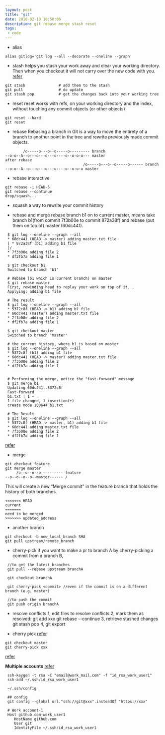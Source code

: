 ```yaml
---
layout: post
title: "git"
date: 2018-02-19 10:50:06
description: git rebase merge stash reset
tags: 
 - code
---
```

- alias
```
alias gitlog='git log --all --decorate --oneline --graph'
```

- stash
helps you stash your work away and clear your working directory. Then when you checkout it will not carry over the new code with you.
[refer](https://git-scm.com/docs/git-stash)
```
git stash               # add them to the stash
git pull                # do update
git stash pop           # get the changes back into your working tree
```

- reset
reset works with refs, on your working directory and the index, without touching any commit objects (or other objects)
```
git reset --hard
git reset 
```

- rebase
Rebasing a branch in Git is a way to move the entirety of a branch to another point in the tree and rewrite previously made commit objects. 
```
        /o-----o---o--o-----o--------- branch
--o-o--A--o---o---o---o----o--o-o-o--- master
after rebase
                                   /o-----o---o--o-----o------ branch
--o-o--A--o---o---o---o----o--o-o-o master
```

- rebase interactive
```
git rebase -i HEAD~5
git rebase --continue
drop/squash...
```

- squash
a way to rewrite your commit history

- rebase and merge
rebase branch b1 on to current master, means take branch b1(from commit 7f3b00e to commit 872a38f) and rebase (put them on top of) master (60dc441).

```
 $ git log --oneline --graph --all
 * 60dc441 (HEAD -> master) adding master.txt file
 | * 872a38f (b1) adding b1 file
 |/
 * 7f3b00e adding file 2
 * df2fb7a adding file 1

 $ git checkout b1
 Switched to branch 'b1'

 # Rebase (b1 which is current branch) on master
 $ git rebase master
 First, rewinding head to replay your work on top of it...
 Applying: adding b1 file

 # The result
 $ git log --oneline --graph --all
 * 5372c8f (HEAD -> b1) adding b1 file
 * 60dc441 (master) adding master.txt file
 * 7f3b00e adding file 2
 * df2fb7a adding file 1

 $ git checkout master
 Switched to branch 'master'

 # the current history, where b1 is based on master
 $ git log --oneline --graph --all
 * 5372c8f (b1) adding b1 file
 * 60dc441 (HEAD -> master) adding master.txt file
 * 7f3b00e adding file 2
 * df2fb7a adding file 1


 # Performing the merge, notice the "fast-forward" message
 $ git merge b1
 Updating 60dc441..5372c8f
 Fast-forward
 b1.txt | 1 +
 1 file changed, 1 insertion(+)
 create mode 100644 b1.txt

 # The Result
 $ git log --oneline --graph --all
 * 5372c8f (HEAD -> master, b1) adding b1 file
 * 60dc441 adding master.txt file
 * 7f3b00e adding file 2
 * df2fb7a adding file 1

```
[refer](https://www.internalpointers.com/post/squash-commits-into-one-git)

- merge
```
git checkout feature
git merge master
     /o--o--o--o---------- feature
--o--o--o--o--master------ /
```
This will create a new “Merge commit” in the feature branch that holds the history of both branches.
```
<<<<<<< HEAD
current
=======
need to be merged
>>>>>>> updated_address
```

- another branch
```
git checkout -b new_local_branch SHA
git pull upstream/remote_branch
```

- cherry-pick
if you want to make a pr to branch A by cherry-picking a commit from a branch B,
```
 //to get the latest branches
 git pull --rebase upstream branchA

 git checkout branchA

 git cherry-pick <commit> //even if the commit is on a different branch (e.g. master)

 //to push the commit
 git push origin branchA
```

- resolve conflicts
1, edit files to resolve conflicts
2, mark them as resolved:
git add xxx
git rebase --continue
3, retrieve stashed changes
git stash pop
4, git export

- cherry pick
[refer](https://www.previousnext.com.au/blog/intro-cherry-picking-git)
```
git checkout master
git cherry-pick xxx
```
[refer](https://www.freecodecamp.org/news/an-introduction-to-git-merge-and-rebase-what-they-are-and-how-to-use-them-131b863785f/) 

**Multiple accounts**
[refer](https://www.freecodecamp.org/news/manage-multiple-github-accounts-the-ssh-way-2dadc30ccaca/)
```
 ssh-keygen -t rsa -C "email@work_mail.com" -f "id_rsa_work_user1"
 ssh-add ~/.ssh/id_rsa_work_user1

 ~/.ssh/config

 ## config
 git config --global url."ssh://git@xxx".insteadOf "https://xxx"

 # Work account-1
 Host github.com-work_user1    
    HostName github.com
    User git
    IdentityFile ~/.ssh/id_rsa_work_user1
```
